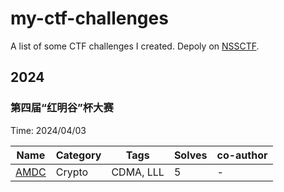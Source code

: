 # my-ctf-challenges
A list of some CTF challenges I created. Depoly on [NSSCTF](https://nssctf.cn).

## 2024

### 第四届“红明谷”杯大赛

Time: 2024/04/03

| Name                                                                          | Category    | Tags                                      | Solves     | co-author |
| ----------------------------------------------------------------------------- | ----------- | ----------------------------------------- | ---------- | --------- |
| [AMDC](https://www.nssctf.cn/problem/5370)                                    | Crypto      | CDMA, LLL                                 | 5          | -         |

